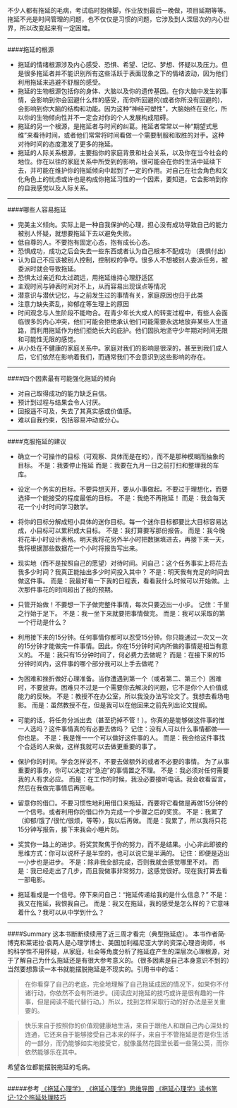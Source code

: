 不少人都有拖延的毛病，考试临时抱佛脚，作业放到最后一晚做，项目延期等等。拖延不光是时间管理的问题，也不仅仅是习惯的问题，它涉及到人深层次的内心世界，所以改变起来有一定困难。
___
####拖延的根源
- 拖延的情绪根源涉及内心感受、恐惧、希望、记忆、梦想、怀疑以及压力。但是很多拖延者并不能识别所有这些活跃于表面现象之下的情绪波动，因为他们利用拖延来逃避不舒服的感受。
- 拖延的生物根源包括你的身体、大脑以及你的遗传基因。在你大脑中发生的事情，会影响到你会回避什么样的感受，而你所回避的(或者你所没有回避的)，会影响到你大脑的结构和功能。因为这种“神经可塑性”，大脑始终在变化，所以你的生物倾向性并不一定会对你的个人发展构成阻碍。
- 拖延的另一个根源，是拖延者与时间的纠葛。拖延者常常以一种“期望式思维”来看待时间，或者他们常常将时间看做一个需要制服和取胜的对手。这种对待时间的态度激发了更多的拖延。
- 拖延的人际关系根源，主要指你的家庭背景和社会关系，以及你在当今社会的地位。你在以往的家庭关系中所受到的影响，很可能会在你的生活中延续下去，并可能在维护你的拖延倾向中起到了一定的作用。对自己在社会角色和文化角色上的忧虑或许也是构成你拖延习性的一个因素，要知道，它会影响到你的自我感觉以及人际关系。
<!--more-->
___
####哪些人容易拖延
- 完美主义倾向。实际上是一种自我保护的心理，担心没有成功导致自己的能力被别人怀疑，就想要拖延下去以避免失败。
- 低自尊的人。不要抱有固定心态，抱有成长心态。
- 恐惧成功，成功之后会失去一些东西或者认为自己根本不配成功 （畏惧付出）
- 认为自己不应该被别人控制，控制权的争夺。很多人不想被别人委派任务，被委派时就会导致拖延。
- 恐惧太过亲近和太过疏远，用拖延维持心理舒适区
- 主观时间与钟表时间对不上，从而容易出现误点等情况
- 潜意识与潜伏记忆，与之前发生过的事情有关，家庭原因也归于此类
- 注意力缺失紊乱，抑郁症等生理上的原因
- 时间观念与人生阶段不能吻合。在青少年长大成人的转变过程中，有些人会面临很多的内心冲突，他们可能会拒绝承认他们可能需要永远地放弃某些人生道路，而利用拖延作为他们拒绝长大的庇护。他们固执地坚守少年期对时间无限和可能性无限的感觉。
- 从小处在不健康的家庭关系中。家庭对我们的影响是很深的，甚至到我们成人后，它们依然在影响着我们，而通常我们不会意识到这些影响的存在。
___
####四个因素最有可能强化拖延的倾向
- 对自己取得成功的能力缺乏自信。
- 预计到过程与结果会令人讨厌。
- 回报遥不可及，失去了其真实感或价值感。
- 难以自我约束，包括容易冲动或分心。
___
####克服拖延的建议

- 确立一个可操作的目标（可观察、具体而是在的），而不是那种模糊而抽象的目标。
不是：我要停止拖延
而是：我要在九月一日之前打扫和整理我的车库。


- 设定一个务实的目标。不要异想天开，要从小事做起。不要过于理想化，而要选择一个能接受的程度最低的目标。
不是：我绝不再拖延！
而是：我会每天花一个小时时间学习数学。


- 将你的目标分解成短小具体的迷你目标。每一个迷你目标都要比大目标容易达成，小目标可以累积成大目标。
不是：我打算要写那份报告。
而是：我今晚将花半小时设计表格。明天我将花另外半小时把数据填进去，再接下来一天，我将根据那些数据花一个小时将报告写出来。

- 现实地（而不是按照自己的愿望）对待时间。问自己：这个任务事实上将花去我多少时间？我真正能抽出多少时间投入其中？
不是：明天我有充足的时间去做这件事。
而是：我最好看一下我的日程表，看看我什么时候可以开始做。上次那件事花的时间超出了我的预期。


- 只管开始做！不要想一下子做完整件事情，每次只要迈出一小步。
记住：千里之行始于足下。
不是：我一坐下来就要把事情做完。
而是：我可以采取的第一个行动是什么？


- 利用接下来的15分钟。任何事情你都可以忍受15分钟。你只能通过一次又一次的15分钟才能做完一件事情。因此，你在15分钟时间内所做的事情是相当有意义的。
不是：我只有15分钟时间了，何必费力去做呢？
而是：在接下来的15分钟时间内，这件事的哪个部分我可以上手去做呢？



- 为困难和挫折做好心理准备。当你遭遇到第一个（或者第二、第三个）困难时，不要放弃。困难只不过是一个需要你去解决的问题，它不是你个人价值或能力的反映。
不是：教授不在办公室，所以我没办法写论文了。我想去看场电影。
而是：虽然教授不在，但是我可以在他回来之前先列出论文提纲。


- 可能的话，将任务分派出去（甚至扔掉不管！）。你真的是能够做这件事的惟一人选吗？这件事情真的有必要去做吗？
记住：没有人可以什么事情都做——你也是。
不是：我是惟一一个可以做好这件事的人。
而是：我会给这件事找个合适的人来做，这样我就可以去做更重要的事了。


- 保护你的时间。学会怎样说不，不要去做额外的或者不必要的事情。
为了从事重要的事务，你可以决定对“急迫”的事情置之不理。
不是：我必须对任何需要我的人有求必应。
而是：在工作的时候，我没必要接听电话。我会收看留言，然后在我做完事情后再回电。

- 留意你的借口。不要习惯性地利用借口来拖延，而要将它看做是再做15分钟的一个信号。或者利用你的借口作为完成一个步骤之后的奖赏。
不是：我累了（抑郁/饿了/很忙/很烦，等等），我以后再做。
而是：我累了，所以我将只花15分钟写报告，接下来我会小睡片刻。


- 奖赏你一路上的进步。将奖赏聚焦于你的努力，而不是结果。小心非此即彼的思维方式：你可以说杯子是半空的，也可以说它是半满的。
记住：即便是迈出一小步也是进步。
不是：除非我全部完成，否则我就会感觉哪里不对。
而是：我已经走出了几步，而且我做事非常努力，这感觉很好。现在我打算去看一部电影。

- 拖延看成是一个信号。停下来问自己：“拖延传递给我的是什么信息？”
不是：我又在拖延，我恨我自己。
而是：我又在拖延，我的感受是怎么样的？它意味着什么？我可以从中学到什么？

___
####Summary
这本书断断续续用了近三周才看完（典型拖延症）。
本书作者简·博克和莱诺拉·袁两人是心理学博士、美国加利福尼亚大学的资深心理咨询师，书的科学性不用怀疑，从家庭，社会等角度分析了拖延症产生的深层次心理根源，对于了解自己为什么拖延还是有很大参考意义的。（很多因素是自己本身意识不到的）当然要想靠读一本书就能摆脱拖延是不现实的。引用书中的话：
>在你看穿了自己的老底，完全地理解了自己拖延成因的情况下，如果你不付诸行动，你依然不会有所进步。(阅读应对拖延的技巧或许是很有趣的一件事，但是阅读不能代替行动。）所以，找到怎样采取行动的好办法是至关重要的。

>快乐来自于按照你的价值观健康地生活，来自于跟他人和跟自己内心深处的连通，它还来自于能够接受自己本来的样子，来自于不管拖延是否是你生活的一部分，而仍能够如实地接受它，就像虽然花园里长着一些蒲公英，而你依然能够乐在其中。

希望各位都能摆脱拖延的毛病。
___
#####参考
[《拖延心理学》](http://book.douban.com/subject/4180711/)
[《拖延心理学》思维导图](http://book.douban.com/annotation/17999684/)
[《拖延心理学》读书笔记-12个拖延处理技巧](http://www.read.org.cn/html/1466-12-delay-processing-skills.html)
